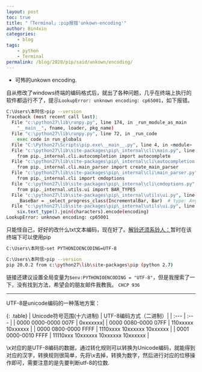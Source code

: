 ```yaml
---
layout: post
toc: true
title: "「Terminal」:pip报错'unkown-encoding'"
author: Bin4xin
categories:
    - blog
tags:
    - python
    - Terminal
permalink: /blog/2020/pip/said/unkown/encoding/
---
```


* 可怖的unkown encoding.

自从修改了windows终端的编码格式后，就出了各种问题，几乎在终端上执行的软件都运行不了，提示`LookupError: unknown encoding: cp65001`，如下报错。

```bash
C:\Users\本阿信>pip --version
Traceback (most recent call last):
  File "c:\python27\lib\runpy.py", line 174, in _run_module_as_main
    "__main__", fname, loader, pkg_name)
  File "c:\python27\lib\runpy.py", line 72, in _run_code
    exec code in run_globals
  File "C:\Python27\Scripts\pip.exe\__main__.py", line 4, in <module>
  File "c:\python27\lib\site-packages\pip\_internal\cli\main.py", line 10, in <module>
    from pip._internal.cli.autocompletion import autocomplete
  File "c:\python27\lib\site-packages\pip\_internal\cli\autocompletion.py", line 9, in <module>
    from pip._internal.cli.main_parser import create_main_parser
  File "c:\python27\lib\site-packages\pip\_internal\cli\main_parser.py", line 7, in <module>
    from pip._internal.cli import cmdoptions
  File "c:\python27\lib\site-packages\pip\_internal\cli\cmdoptions.py", line 31, in <module>
    from pip._internal.utils.ui import BAR_TYPES
  File "c:\python27\lib\site-packages\pip\_internal\utils\ui.py", line 64, in <module>
    _BaseBar = _select_progress_class(IncrementalBar, Bar)  # type: Any
  File "c:\python27\lib\site-packages\pip\_internal\utils\ui.py", line 57, in _select_progress_class
    six.text_type().join(characters).encode(encoding)
LookupError: unknown encoding: cp65001
```

只能怪自己，好好的改什么txt文本编码，现在好了。<a href="https://stackoverflow.com/questions/35176270/python-2-7-lookuperror-unknown-encoding-cp65001">解铃还须系铃人：</a>暂时在该终端下可以使用pip

```bash
C:\Users\本阿信>set PYTHONIOENCODING=UTF-8

C:\Users\本阿信>pip --version
pip 20.0.2 from c:\python27\lib\site-packages\pip (python 2.7)
```
链接还建议设置全局变量为`$env:PYTHONIOENCODING = "UTF-8"`，但是我搜索了一下，没有找到方法，希望会的朋友邮件我教我。
`CHCP 936`

---

UTF-8是unicode编码的一种落地方案：

{: .table}
| Unicode符号范围(十六进制) | UTF-8编码方式（二进制）|
| :--- | :--- |
| 0000 0000-0000 007F | 0xxxxxxx|
| 0000 0080-0000 07FF | 110xxxxx 10xxxxxx |
| 0000 0800-0000 FFFF | 1110xxxx 10xxxxxx 10xxxxxx |
| 0001 0000-0010 FFFF | 11110xxx 10xxxxxx 10xxxxxx 10xxxxxx |

\x对应的是UTF-8编码的数据，通过转化规则可以转换为Unicode编码，就能得到对应的汉字，转换规则很简单，先将\x去掉，转换为数字，然后进行对应的位移操作即可，需要注意的是先要判断utf-8的位数.
